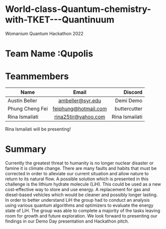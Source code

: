 # World-class-Quantum-chemistry-with-TKET---Quantinuum
Womanium Quantum Hackathon 2022

# Team Name :Qupolis

# Teammembers 

| Name            | Email             | Discord           |
| --------------- |:-------------------:| --------------: |
| Austin Beller   | ambeller@syr.edu    | Demi Demo       |
| Phung Cheng Fei | feiphung@hotmail.com| buttercutter    |
| Rina Ismailati  | rina25tir@yahoo.com | Rina Ismailati  |

Rina Ismailati will be presenting!

# Summary 
Currently the greatest threat to humanity is no longer nuclear disaster or famine it is climate change. There are many faults and habits that must be corrected in order to alleviate our current situation and allow nature to return to its natural flow. A possible solution which is presented in this challenge is the lithium hydrate molecule (LiH). This could be used as a new cost-effective way to store and use energy. A replacement for gas and diesel-based vehicles which would be cleaner and possibly longer lasting. In order to better understand LiH the group had to conduct an analysis using various quantum algorithms and optimizers to evaluate the energy state of LiH. The group was able to complete a majority of the tasks leaving room for growth and future exploration. We look forward to presenting our findings in our Demo Day presentation and Hackathon pitch. 
